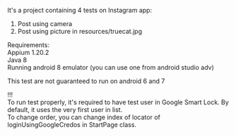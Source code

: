 It's a project containing 4 tests on Instagram app:
1. Post using camera
2. Post using picture in resources/truecat.jpg  

Requirements:  
Appium 1.20.2  
Java 8  
Running android 8 emulator (you can use one from android studio adv)

This test are not guaranteed to run on android 6 and 7

!!!  
To run test properly, it's required to have test user in Google Smart Lock. By default, it uses the very first user in list.  
To change order, you can change index of locator of loginUsingGoogleCredos in StartPage class.